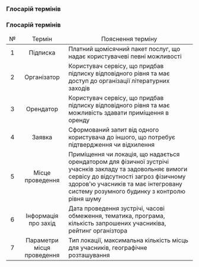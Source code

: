 ### Глосарій термінів

### Глосарій термінів 

<table>
    <thead align="center">
        <tr>
            <td>№</td>
            <td>Термін</td>
            <td>Пояснення терміну</td>
        </tr>
    </thead>
    <tbody>
        <tr>
            <td align="center">1</td>
            <td align="center">Підписка</td>
            <td>Платний щомісячний пакет послуг, що надає користувачеві певні можливості</td>
        </tr>
        <tr>
            <td align="center">2</td>
            <td align="center">Організатор</td>
            <td>Користувач сервісу, що придбав підписку відповідного рівня та має доступ до організації літературних заходів</td>
        </tr>
        <tr>
            <td align="center">3</td>
            <td align="center">Орендатор</td>
            <td>Користувач сервісу, що придбав підписку відповідного рівня та має можливість здавати приміщення в оренду</td>
        </tr>
        <tr>
            <td align="center">4</td>
            <td align="center">Заявка</td>
            <td>Сформований запит від одного користувача до іншого, що потребує підтвердження чи відхилення</td>
        </tr>
        <tr>
            <td align="center">5</td>
            <td align="center">Місце проведення</td>
            <td>Приміщення чи локація, що надається орендатором для фізичної зустрічі учаснків закладу та задовольняє вимоги сервісу до відсутності загроз фізичному здоров'ю учасників та має інтегровану систему розумного будинку з контролю рівня шуму</td>
        </tr>
        <tr>
            <td align="center">6</td>
            <td align="center">Інформація про захід</td>
            <td>Дата проведення зустрічі, часові обмеження, тематика, програма, кількість запрошених учасниківа, рейтинг організтора</td>
        </tr>
        <tr>
            <td align="center">7</td>
            <td align="center">Параметри місця проведення</td>
            <td>Тип локації, максимальна кількість місць для учасників, географічне розташування</td>
        </tr>
    </tbody>
</table>
